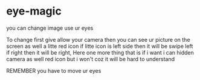 # eye-magic
you can change image use ur eyes

To change first give allow   your camera then you can see  ur picture on the screen as well a litte 
red icon 
if litte icon is left side then it will be swipe left if right then it will be right,
Here one more thing that is if i want i can hidden camera as well red icon but i won't coz it will be hard to understand

REMEMBER you have to move ur eyes
